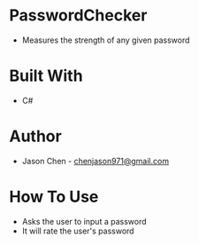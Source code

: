 # PasswordChecker
- Measures the strength of any given password

# Built With
- C#

# Author
- Jason Chen - chenjason971@gmail.com

# How To Use
- Asks the user to input a password
- It will rate the user's password
